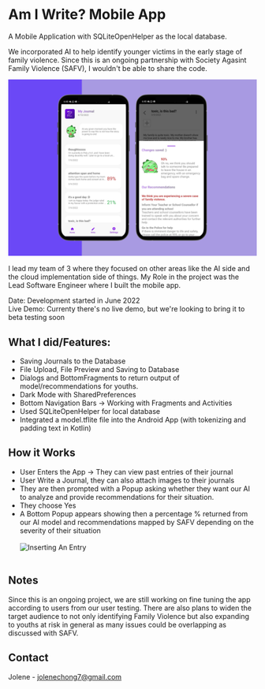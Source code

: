 # Am I Write? Mobile App
A Mobile Application with SQLiteOpenHelper as the local database. 

We incorporated AI to help identify younger victims in the early stage of family violence. Since this is an ongoing partnership with Society Agasint Family Violence (SAFV), I wouldn't be able to share the code.

<img src="../AmIWrite.webp" alt="thumbnail image for amiwrite"/>
<br/>

I lead my team of 3 where they focused on other areas like the AI side and the cloud implementation side of things. My Role in the project was the Lead Software Engineer where I built the mobile app.

Date: Development started in June 2022<br>
Live Demo: Currenty there's no live demo, but we're looking to bring it to beta testing soon

## What I did/Features:
- Saving Journals to the Database
- File Upload, File Preview and Saving to Database
- Dialogs and BottomFragments to return output of model/recommendations for youths.
- Dark Mode with SharedPreferences
- Bottom Navigation Bars -> Working with Fragments and Activities
- Used SQLiteOpenHelper for local database
- Integrated a model.tflite file into the Android App (with tokenizing and padding text in Kotlin)

## How it Works
- User Enters the App -> They can view past entries of their journal
- User Write a Journal, they can also attach images to their journals
- They are then prompted with a Popup asking whether they want our AI to analyze and provide recommendations for their situation.
- They choose Yes
- A Bottom Popup appears showing then a percentage % returned from our AI model and recommendations mapped by SAFV depending on the severity of their situation
<br/><br/>
![Inserting An Entry](insertingAnEntry.gif)<br/><br/>

## Notes
Since this is an ongoing project, we are still working on fine tuning the app according to users from our user testing. There are also plans to widen the target audience to not only identifying Family Violence but also expanding to youths at risk in general as many issues could be overlapping as discussed with SAFV.

## Contact
Jolene - [jolenechong7@gmail.com](mailto:jolenechong7@gmail.com) <br>